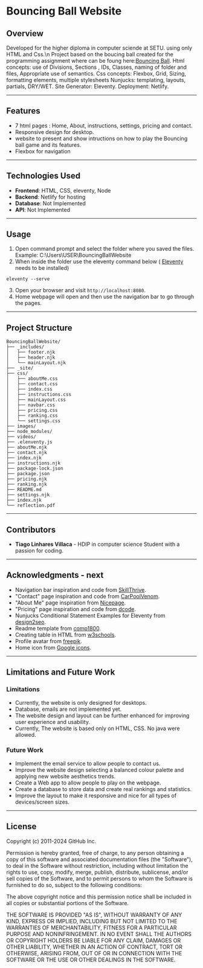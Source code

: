
# Bouncing Ball Website

## Overview
Developed for the higher diploma in computer sciende at SETU. using only HTML and Css.\n
Project based on the boucing ball created for the programming assignment where can be foung here:[Bouncing Ball](https://github.com/villaca13/BouncingBall).
Html concepts: use of Divisions, Sections , IDs, Classes, naming of folder and files, Appropriate use of semantics.
Css concepts: Flexbox, Grid, Sizing, formatting elements, multiple stylesheets
Nunjucks: templating, layouts, partials, DRY/WET. 
Site Generator: Eleventy. 
Deployment: Netlify.

---

## Features
- 7 html pages :  Home, About, instructions, settings, pricing and contact. 
- Responsive design for desktop.
- website to present and show intructions on how to play the Bouncing ball game and its features. 
- Flexbox for navigation 

---

## Technologies Used

- **Frontend**: HTML, CSS, eleventy, Node 
- **Backend**: Netlify for hosting
- **Database**: Not Implemented
- **API**: Not Implemented

---

## Usage

1. Open command prompt and select the folder where you saved the files. Example: C:\Users\USER\BouncingBallWebsite
2. When inside the folder use the eleventy command below ( [Eleventy](https://www.11ty.dev/docs/) needs to be installed)
```
eleventy --serve
```
3. Open your browser and visit `http://localhost:8080`.
4. Home webpage will open and then use the navigation bar to go through the pages. 

---

## Project Structure

```
BouncingBallWebsite/
├── _includes/
│   ├── footer.njk
│   ├── header.njk
│   └── mainLayout.njk
├── _site/
├── css/
│   ├── aboutMe.css
│   ├── contact.css
│   ├── index.css
│   ├── instructions.css
│   ├── mainLayout.css
│   ├── navbar.css
│   ├── pricing.css
│   ├── ranking.css
│   └── settings.css
├── images/
├── node_modules/
├── videos/
├── .elenventy.js
├── aboutMe.njk
├── contact.njk
├── index.njk
├── instructions.njk
├── package-lock.json
├── package.json
├── pricing.njk
├── ranking.njk
├── README.md
├── settings.njk
├── index.njk
└── reflection.pdf
```

---

## Contributors
- **Tiago Linhares Villaca** - HDIP in computer science Student with a passion for coding.

---

## Acknowledgments - next

- Navigation bar inspiration and code from [SkillThrive](https://www.youtube.com/watch?v=PwWHL3RyQgk&t=621s).
- "Contact" page inspiration and code from [CarPoolVenom](https://www.youtube.com/watch?v=nwEB3Wxh5N0).
- "About Me" page inspiration from [Nicepage](https://nicepage.com/ht/1362604/creative-designer-profile-html-template).
- "Pricing" page inspiration and code from [dcode](https://www.youtube.com/watch?v=jfh0ZJFhj2w).
- Nunjucks Conditional Statement Examples for Eleventy from [design2seo](https://design2seo.com/blog/web-development/11ty/nunjucks-if-statement-for-eleventy/).
- Readme template from [comp1800](https://github.com/comp1800/web_template).
- Creating table in HTML from [w3schools](https://www.w3schools.com/html/html_tables.asp).
- Profile avatar from [freepik](https://www.freepik.com/).
- Home icon from [Google icons](https://fonts.google.com/icons).

---

## Limitations and Future Work
### Limitations

- Currently, the website is only designed for desktops. 
- Database, emails are not implemented yet. 
- The website design and layout can be further enhanced for improving user experience and usability.
- Currently, The website is based only on HTML, CSS. No java were allowed. 

### Future Work

- Implement the email service to allow people to contact us. 
- Improve the website design selecting a balanced colour palette and applying new website aesthetics trends.
- Create a Web app to allow people to play on the webpage. 
- Create a database to store data and create real rankings and statistics. 
- Improve the layout to make it responsive and nice for all types of devices/screen sizes. 

---

## License

Copyright (c) 2011-2024 GitHub Inc.

Permission is hereby granted, free of charge, to any person obtaining a copy of this software and associated documentation files (the "Software"), to deal in the Software without restriction, including without limitation the rights to use, copy, modify, merge, publish, distribute, sublicense, and/or sell copies of the Software, and to permit persons to whom the Software is furnished to do so, subject to the following conditions:

The above copyright notice and this permission notice shall be included in all copies or substantial portions of the Software.

THE SOFTWARE IS PROVIDED "AS IS", WITHOUT WARRANTY OF ANY KIND, EXPRESS OR IMPLIED, INCLUDING BUT NOT LIMITED TO THE WARRANTIES OF MERCHANTABILITY, FITNESS FOR A PARTICULAR PURPOSE AND NONINFRINGEMENT. IN NO EVENT SHALL THE AUTHORS OR COPYRIGHT HOLDERS BE LIABLE FOR ANY CLAIM, DAMAGES OR OTHER LIABILITY, WHETHER IN AN ACTION OF CONTRACT, TORT OR OTHERWISE, ARISING FROM, OUT OF OR IN CONNECTION WITH THE SOFTWARE OR THE USE OR OTHER DEALINGS IN THE SOFTWARE.
